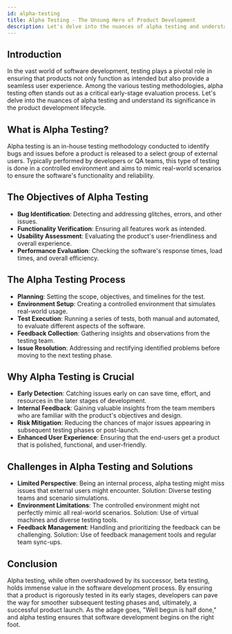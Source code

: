 ```yaml
---
id: alpha-testing
title: Alpha Testing - The Unsung Hero of Product Development
description: Let's delve into the nuances of alpha testing and understand its significance in the product development lifecycle.
---
```


## Introduction
In the vast world of software development, testing plays a pivotal role in ensuring that products not only function as intended but also provide a seamless user experience. Among the various testing methodologies, alpha testing often stands out as a critical early-stage evaluation process. Let's delve into the nuances of alpha testing and understand its significance in the product development lifecycle.



## What is Alpha Testing?
Alpha testing is an in-house testing methodology conducted to identify bugs and issues before a product is released to a select group of external users. Typically performed by developers or QA teams, this type of testing is done in a controlled environment and aims to mimic real-world scenarios to ensure the software's functionality and reliability.



## The Objectives of Alpha Testing
- **Bug Identification**: Detecting and addressing glitches, errors, and other issues.
- **Functionality Verification**: Ensuring all features work as intended.
- **Usability Assessment**: Evaluating the product's user-friendliness and overall experience.
- **Performance Evaluation**: Checking the software's response times, load times, and overall efficiency.



## The Alpha Testing Process
- **Planning**: Setting the scope, objectives, and timelines for the test.
- **Environment Setup**: Creating a controlled environment that simulates real-world usage.
- **Test Execution**: Running a series of tests, both manual and automated, to evaluate different aspects of the software.
- **Feedback Collection**: Gathering insights and observations from the testing team.
- **Issue Resolution**: Addressing and rectifying identified problems before moving to the next testing phase.



## Why Alpha Testing is Crucial
- **Early Detection**: Catching issues early on can save time, effort, and resources in the later stages of development.
- **Internal Feedback**: Gaining valuable insights from the team members who are familiar with the product's objectives and design.
- **Risk Mitigation**: Reducing the chances of major issues appearing in subsequent testing phases or post-launch.
- **Enhanced User Experience**: Ensuring that the end-users get a product that is polished, functional, and user-friendly.



## Challenges in Alpha Testing and Solutions
- **Limited Perspective**: Being an internal process, alpha testing might miss issues that external users might encounter. Solution: Diverse testing teams and scenario simulations.
- **Environment Limitations**: The controlled environment might not perfectly mimic all real-world scenarios. Solution: Use of virtual machines and diverse testing tools.
- **Feedback Management**: Handling and prioritizing the feedback can be challenging. Solution: Use of feedback management tools and regular team sync-ups.



## Conclusion
Alpha testing, while often overshadowed by its successor, beta testing, holds immense value in the software development process. By ensuring that a product is rigorously tested in its early stages, developers can pave the way for smoother subsequent testing phases and, ultimately, a successful product launch. As the adage goes, "Well begun is half done," and alpha testing ensures that software development begins on the right foot.

